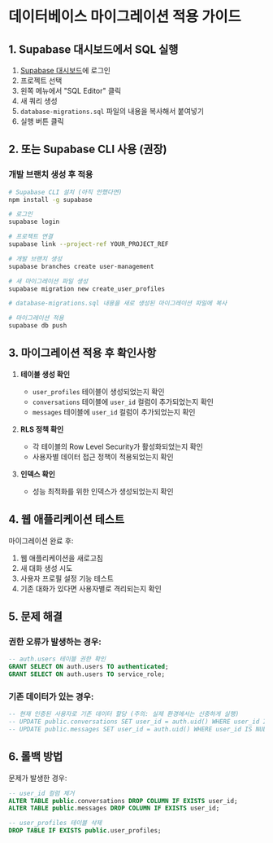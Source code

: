 # 데이터베이스 마이그레이션 적용 가이드

## 1. Supabase 대시보드에서 SQL 실행

1. [Supabase 대시보드](https://supabase.com/dashboard)에 로그인
2. 프로젝트 선택
3. 왼쪽 메뉴에서 "SQL Editor" 클릭
4. 새 쿼리 생성
5. `database-migrations.sql` 파일의 내용을 복사해서 붙여넣기
6. 실행 버튼 클릭

## 2. 또는 Supabase CLI 사용 (권장)

### 개발 브랜치 생성 후 적용
```bash
# Supabase CLI 설치 (아직 안했다면)
npm install -g supabase

# 로그인
supabase login

# 프로젝트 연결
supabase link --project-ref YOUR_PROJECT_REF

# 개발 브랜치 생성
supabase branches create user-management

# 새 마이그레이션 파일 생성
supabase migration new create_user_profiles

# database-migrations.sql 내용을 새로 생성된 마이그레이션 파일에 복사

# 마이그레이션 적용
supabase db push
```

## 3. 마이그레이션 적용 후 확인사항

1. **테이블 생성 확인**
   - `user_profiles` 테이블이 생성되었는지 확인
   - `conversations` 테이블에 `user_id` 컬럼이 추가되었는지 확인
   - `messages` 테이블에 `user_id` 컬럼이 추가되었는지 확인

2. **RLS 정책 확인**
   - 각 테이블의 Row Level Security가 활성화되었는지 확인
   - 사용자별 데이터 접근 정책이 적용되었는지 확인

3. **인덱스 확인**
   - 성능 최적화를 위한 인덱스가 생성되었는지 확인

## 4. 웹 애플리케이션 테스트

마이그레이션 완료 후:
1. 웹 애플리케이션을 새로고침
2. 새 대화 생성 시도
3. 사용자 프로필 설정 기능 테스트
4. 기존 대화가 있다면 사용자별로 격리되는지 확인

## 5. 문제 해결

### 권한 오류가 발생하는 경우:
```sql
-- auth.users 테이블 권한 확인
GRANT SELECT ON auth.users TO authenticated;
GRANT SELECT ON auth.users TO service_role;
```

### 기존 데이터가 있는 경우:
```sql
-- 현재 인증된 사용자로 기존 데이터 할당 (주의: 실제 환경에서는 신중하게 실행)
-- UPDATE public.conversations SET user_id = auth.uid() WHERE user_id IS NULL;
-- UPDATE public.messages SET user_id = auth.uid() WHERE user_id IS NULL;
```

## 6. 롤백 방법

문제가 발생한 경우:
```sql
-- user_id 컬럼 제거
ALTER TABLE public.conversations DROP COLUMN IF EXISTS user_id;
ALTER TABLE public.messages DROP COLUMN IF EXISTS user_id;

-- user_profiles 테이블 삭제
DROP TABLE IF EXISTS public.user_profiles;
```